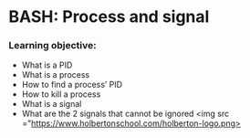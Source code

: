 # BASH: Process and signal
### Learning objective:
* What is a PID
* What is a process
* How to find a process’ PID
* How to kill a process
* What is a signal
* What are the 2 signals that cannot be ignored
<img src ="https://www.holbertonschool.com/holberton-logo.png>